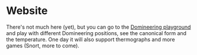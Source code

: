 # Website

There's not much here (yet), but you can go to the [Domineering playground](https://cgt.t4ccer.com/playground/domineering) and play with different Domineering positions, see the canonical form and the temperature. One day it will also support thermographs and more games (Snort, more to come).

